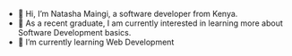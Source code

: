 - 👋 Hi, I’m Natasha Maingi, a software developer from Kenya.
- 👀 As a recent graduate, I am currently interested in learning more about Software Development basics.
- 🌱 I’m currently learning Web Development


<!---
maingiNatasha/maingiNatasha is a ✨ special ✨ repository because its `README.md` (this file) appears on your GitHub profile.
You can click the Preview link to take a look at your changes.
--->
